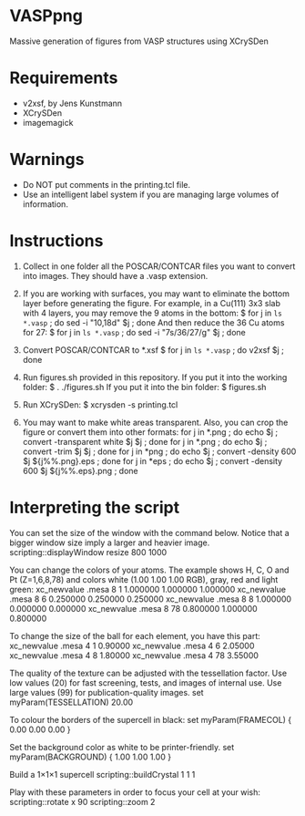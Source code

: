 # VASPpng
Massive generation of figures from VASP structures using XCrySDen

# Requirements
* v2xsf, by Jens Kunstmann 
* XCrySDen 
* imagemagick 

# Warnings 
* Do NOT put comments in the printing.tcl file.
* Use an intelligent label system if you are managing large volumes of information. 

# Instructions

1. Collect in one folder all the POSCAR/CONTCAR files you want to convert into images. They should have a .vasp extension.  

2. If you are working with surfaces, you may want to eliminate the bottom layer before generating the figure. 
   For example, in a Cu(111) 3x3 slab with 4 layers, you may remove the 9 atoms in the bottom: 
   $ for j in `ls *.vasp` ; do sed -i "10,18d"     $j ; done
   And then reduce the 36 Cu atoms for 27: 
   $ for j in `ls *.vasp` ; do sed -i "7s/36/27/g" $j ; done

3. Convert POSCAR/CONTCAR to *.xsf
   $ for j in `ls *.vasp` ; do v2xsf $j ; done

4. Run figures.sh provided in this repository. 
   If you put it into the working folder: 
   $ . ./figures.sh
   If you put it into the bin folder: 
   $ figures.sh 

5. Run XCrySDen:
   $ xcrysden -s printing.tcl
   
6. You may want to make white areas transparent. Also, you can crop the figure or convert them into other formats: 
   for j in *.png ; do echo $j ; convert -transparent white $j $j ; done
   for j in *.png ; do echo $j ; convert -trim $j $j ; done
   for j in *png ; do echo $j ; convert -density 600 $j ${j%%.png}.eps ; done
   for j in *eps ; do echo $j ; convert -density 600 $j ${j%%.eps}.png ; done
   
# Interpreting the script

You can set the size of the window with the command below. Notice that a bigger window size imply a larger and heavier image.
   scripting::displayWindow resize 800 1000

You can change the colors of your atoms. The example shows H, C, O and Pt (Z=1,6,8,78) and colors white (1.00 1.00 1.00 RGB), gray, red and light green:
  xc_newvalue .mesa 8  1 1.000000 1.000000 1.000000
  xc_newvalue .mesa 8  6 0.250000 0.250000 0.250000
  xc_newvalue .mesa 8  8 1.000000 0.000000 0.000000
  xc_newvalue .mesa 8 78 0.800000 1.000000 0.800000

To change the size of the ball for each element, you have this part:
  xc_newvalue .mesa 4  1 0.90000
  xc_newvalue .mesa 4  6 2.05000
  xc_newvalue .mesa 4  8 1.80000
  xc_newvalue .mesa 4 78 3.55000

The quality of the texture can be adjusted with the tessellation factor. Use low values (20) for fast screening, tests, and images of internal use. Use large values (99) for publication-quality images.
  set myParam(TESSELLATION)      20.00

To colour the borders of the supercell in black:
  set myParam(FRAMECOL)          { 0.00 0.00 0.00 }

Set the background color as white to be printer-friendly.
  set myParam(BACKGROUND)        { 1.00 1.00 1.00 }

Build a 1×1×1 supercell
  scripting::buildCrystal 1 1 1 

Play with these parameters in order to focus your cell at your wish:
  scripting::rotate x 90
  scripting::zoom 2

